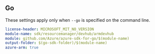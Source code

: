 ## Go

These settings apply only when `--go` is specified on the command line.

``` yaml $(go) && $(track2)
license-header: MICROSOFT_MIT_NO_VERSION
module-name: sdk/resourcemanager/devhub/armdevhub
module: github.com/Azure/azure-sdk-for-go/$(module-name)
output-folder: $(go-sdk-folder)/$(module-name)
azure-arm: true
```